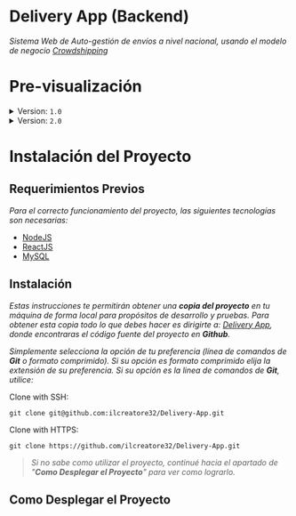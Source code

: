 
# Delivery App (Backend)

*Sistema Web de Auto-gestión de envíos a nivel nacional, usando el modelo de negocio [Crowdshipping](https://en.wikipedia.org/wiki/Crowdshipping)*

# Pre-visualización

<details>
    <summary>Version: <code>1.0</code></summary>
      ![Delivery App Preview](/Docs/preview.png?raw=true "Preview Image")
</details>

<details>
    <summary>Version: <code>2.0</code> </summary>
    ![Delivery App Preview](/Docs/preview.png?raw=true "Preview Image")
</details>

# Instalación del Proyecto

## Requerimientos Previos
*Para el correcto funcionamiento del proyecto, las siguientes tecnologías son necesarias:*

 - [NodeJS](https://nodejs.org/es/)
 - [ReactJS](https://es.reactjs.org/)
 - [MySQL](https://www.mysql.com/)

## Instalación

_Estas instrucciones te permitirán obtener una **copia del proyecto** en tu máquina de forma local para propósitos de desarrollo y pruebas. Para obtener esta copia todo lo que debes hacer es dirigirte a: [Delivery App](https://github.com/ilcreatore32/Delivery-App), donde encontraras el código fuente del proyecto en **Github**._

_Simplemente selecciona la opción de tu preferencia (línea de comandos de **Git** o formato comprimido). Si su opción es formato comprimido elija la extensión de su preferencia. Si su opción es la linea de comandos de **Git**, utilice:_

Clone with SSH:

    git clone git@github.com:ilcreatore32/Delivery-App.git

Clone with HTTPS:

    git clone https://github.com/ilcreatore32/Delivery-App.git

> _Si no sabe como utilizar el proyecto, continué hacia el apartado de "**Como Desplegar el Proyecto**" para ver como lograrlo._

## Como Desplegar el Proyecto
